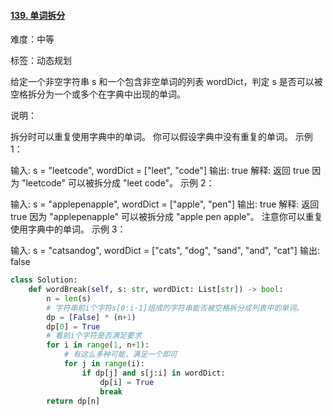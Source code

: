 #### [139. 单词拆分](https://leetcode-cn.com/problems/word-break/)

难度：中等

标签：动态规划

给定一个非空字符串 s 和一个包含非空单词的列表 wordDict，判定 s 是否可以被空格拆分为一个或多个在字典中出现的单词。

说明：

拆分时可以重复使用字典中的单词。
你可以假设字典中没有重复的单词。
示例 1：

输入: s = "leetcode", wordDict = ["leet", "code"]
输出: true
解释: 返回 true 因为 "leetcode" 可以被拆分成 "leet code"。
示例 2：

输入: s = "applepenapple", wordDict = ["apple", "pen"]
输出: true
解释: 返回 true 因为 "applepenapple" 可以被拆分成 "apple pen apple"。
     注意你可以重复使用字典中的单词。
示例 3：

输入: s = "catsandog", wordDict = ["cats", "dog", "sand", "and", "cat"]
输出: false

```python
class Solution:
    def wordBreak(self, s: str, wordDict: List[str]) -> bool:
        n = len(s)
        # 字符串前i个字符s[0:i-1]组成的字符串能否被空格拆分成列表中的单词。
        dp = [False] * (n+1)
        dp[0] = True
        # 看前i个字符是否满足要求
        for i in range(1, n+1):
            # 有这么多种可能，满足一个即可
            for j in range(i):
                if dp[j] and s[j:i] in wordDict:
                    dp[i] = True
                    break
        return dp[n]
```

